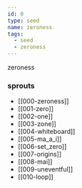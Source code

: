 ```yaml
---
id: 0
type: seed
name: zeroness
tags:
  - seed
  - zeroness
---
```

zeroness

### sprouts
- [[000-zeroness]]
- [[001-zero]]
- [[002-one]]
- [[003-zone]]
- [[004-whiteboard]]
- [[005-ma_a_i]]
- [[006-set_zero]]
- [[007-origins]]
- [[008-mai]]
- [[009-uneventful]]
- [[010-loop]]